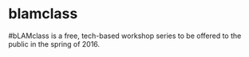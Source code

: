 # blamclass
#bLAMclass is a free, tech-based workshop series to be offered to the public in the spring of 2016. 
